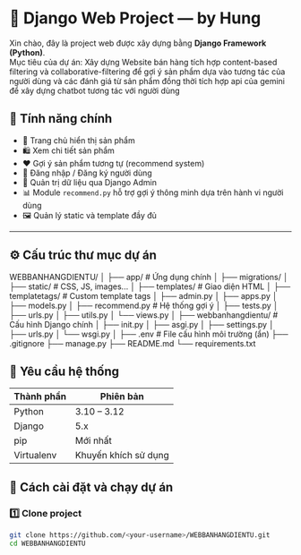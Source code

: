 # 👑 Django Web Project — by Hung

Xin chào, đây là project web được xây dựng bằng **Django Framework (Python)**.  
Mục tiêu của dự án: Xây dựng Website bán hàng tích hợp content-based filtering và collaborative-filtering để gợi ý
sản phẩm dựa vào tương tác của người dùng và các đánh giá từ sản phẩm đồng thời tích hợp api của gemini để xây dựng 
chatbot tương tác với người dùng


## 🌟 Tính năng chính

- 🧭 Trang chủ hiển thị sản phẩm
- 🛍️ Xem chi tiết sản phẩm
- ❤️ Gợi ý sản phẩm tương tự (recommend system)
- 👤 Đăng nhập / Đăng ký người dùng
- 🧩 Quản trị dữ liệu qua Django Admin
- 📊 Module `recommend.py` hỗ trợ gợi ý thông minh dựa trên hành vi người dùng
- 🖼️ Quản lý static và template đầy đủ

---

## ⚙️ Cấu trúc thư mục dự án

WEBBANHANGDIENTU/
│
├── app/ # Ứng dụng chính
│ ├── migrations/
│ ├── static/ # CSS, JS, images...
│ ├── templates/ # Giao diện HTML
│ ├── templatetags/ # Custom template tags
│ ├── admin.py
│ ├── apps.py
│ ├── models.py
│ ├── recommend.py # Hệ thống gợi ý
│ ├── tests.py
│ ├── urls.py
│ ├── utils.py
│ └── views.py
│
├── webbanhangdientu/ # Cấu hình Django chính
│ ├── init.py
│ ├── asgi.py
│ ├── settings.py
│ ├── urls.py
│ └── wsgi.py
│
├── .env # File cấu hình môi trường (ẩn)
├── .gitignore
├── manage.py
├── README.md
└── requirements.txt

## 🧩 Yêu cầu hệ thống

| Thành phần | Phiên bản |
|-------------|------------|
| Python | 3.10 – 3.12 |
| Django | 5.x |
| pip | Mới nhất |
| Virtualenv | Khuyến khích sử dụng |

## 🚀 Cách cài đặt và chạy dự án

### 1️⃣ Clone project
```bash
git clone https://github.com/<your-username>/WEBBANHANGDIENTU.git
cd WEBBANHANGDIENTU


